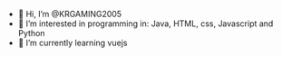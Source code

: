 - 👋 Hi, I’m @KRGAMING2005
- 👀 I’m interested in programming in: Java, HTML, css, Javascript and Python
- 🌱 I’m currently learning vuejs
